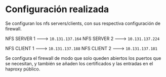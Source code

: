 # Configuración realizada
Se configuran los nfs servers/clients, con sus respectiva configuración de firewall.

NFS SERVER 1 ---> `10.131.137.164`
NFS SERVER 2 ---> `10.131.137.224`

NFS CLIENT 1 ---> `10.131.137.188`
NFS CLIENT 2 ---> `10.131.137.181`

Se configura el firewall de modo que solo queden abiertos los puertos que se necesitan, y 
también se añaden los certificados y las entradas en el haproxy público. 
